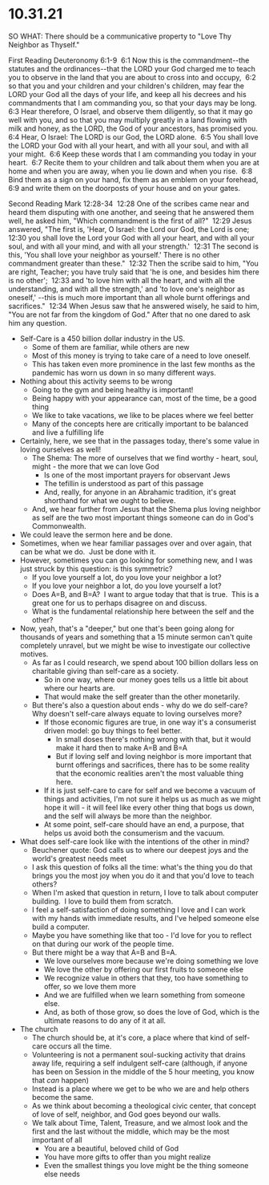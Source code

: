 # 10.31.21

SO WHAT: There should be a communicative property to "Love Thy Neighbor as Thyself."

First Reading Deuteronomy 6:1-9 
6:1 Now this is the commandment--the statutes and the ordinances--that the LORD your God charged me to teach you to observe in the land that you are about to cross into and occupy, 
6:2 so that you and your children and your children's children, may fear the LORD your God all the days of your life, and keep all his decrees and his commandments that I am commanding you, so that your days may be long. 
6:3 Hear therefore, O Israel, and observe them diligently, so that it may go well with you, and so that you may multiply greatly in a land flowing with milk and honey, as the LORD, the God of your ancestors, has promised you. 
6:4 Hear, O Israel: The LORD is our God, the LORD alone. 
6:5 You shall love the LORD your God with all your heart, and with all your soul, and with all your might. 
6:6 Keep these words that I am commanding you today in your heart. 
6:7 Recite them to your children and talk about them when you are at home and when you are away, when you lie down and when you rise. 
6:8 Bind them as a sign on your hand, fix them as an emblem on your forehead, 
6:9 and write them on the doorposts of your house and on your gates. 

Second Reading Mark 12:28-34 
12:28 One of the scribes came near and heard them disputing with one another, and seeing that he answered them well, he asked him, "Which commandment is the first of all?" 
12:29 Jesus answered, "The first is, 'Hear, O Israel: the Lord our God, the Lord is one; 
12:30 you shall love the Lord your God with all your heart, and with all your soul, and with all your mind, and with all your strength.' 
12:31 The second is this, 'You shall love your neighbor as yourself.' There is no other commandment greater than these." 
12:32 Then the scribe said to him, "You are right, Teacher; you have truly said that 'he is one, and besides him there is no other'; 
12:33 and 'to love him with all the heart, and with all the understanding, and with all the strength,' and 'to love one's neighbor as oneself,' --this is much more important than all whole burnt offerings and sacrifices." 
12:34 When Jesus saw that he answered wisely, he said to him, "You are not far from the kingdom of God." After that no one dared to ask him any question. 

* Self-Care is a 450 billion dollar industry in the US.
	* Some of them are familiar, while others are new
	* Most of this money is trying to take care of a need to love oneself. 
	* This has taken even more prominence in the last few months as the pandemic has worn us down in so many different ways.
* Nothing about this activity seems to be wrong
	* Going to the gym and being healthy is important!
	* Being happy with your appearance can, most of the time, be a good thing
	* We like to take vacations, we like to be places where we feel better
	* Many of the concepts here are critically important to be balanced and live a fulfilling life
* Certainly, here, we see that in the passages today, there's some value in loving ourselves as well!
	* The Shema: The more of ourselves that we find worthy - heart, soul, might - the more that we can love God
		* Is one of the most important prayers for observant Jews
		* The tefillin is understood as part of this passage
		* And, really, for anyone in an Abrahamic tradition, it's great shorthand for what we ought to believe.
	* And, we hear further from Jesus that the Shema plus loving neighbor as self are the two most important things someone can do in God's Commonwealth.
* We could leave the sermon here and be done.
* Sometimes, when we hear familiar passages over and over again, that can be what we do.  Just be done with it.
* However, sometimes you can go looking for something new, and I was just struck by this question: is this symmetric?
	* If you love yourself a lot, do you love your neighbor a lot?
	* If you love your neighbor a lot, do you love yourself a lot?
	* Does A=B, and B=A?  I want to argue today that that is true.  This is a great one for us to perhaps disagree on and discuss.
	* What is the fundamental relationship here between the self and the other?
* Now, yeah, that's a "deeper," but one that's been going along for thousands of years and something that a 15 minute sermon can't quite completely unravel, but we might be wise to investigate our collective motives.
	* As far as I could research, we spend about 100 billion dollars less on charitable giving than self-care as a society.
		* So in one way, where our money goes tells us a little bit about where our hearts are.
		* That would make the self greater than the other monetarily.
	* But there's also a question about ends - why do we do self-care?  Why doesn't self-care always equate to loving ourselves more?
		* If those economic figures are true, in one way it's a consumerist driven model: go buy things to feel better. 
			* In small doses there's nothing wrong with that, but it would make it hard then to make A=B and B=A
			* But if loving self and loving neighbor is more important that burnt offerings and sacrifices, there has to be some reality that the economic realities aren't the most valuable thing here.
		* If it is just self-care to care for self and we become a vacuum of things and activities, I'm not sure it helps us as much as we might hope it will - it will feel like every other thing that bogs us down, and the self will always be more than the neighbor.
		* At some point, self-care should have an end, a purpose, that helps us avoid both the consumerism and the vacuum.
* What does self-care look like with the intentions of the other in mind?
	* Beuchener quote: God calls us to where our deepest joys and the world's greatest needs meet
	* I ask this question of folks all the time: what's the thing you do that brings you the most joy when you do it and that you'd love to teach others?
	* When I'm asked that question in return, I love to talk about computer building.  I love to build them from scratch.
	* I feel a self-satisfaction of doing something I love and I can work with my hands with immediate results, and I've helped someone else build a computer.
	* Maybe you have something like that too - I'd love for you to reflect on that during our work of the people time.
	* But there might be a way that A=B and B=A.
		* We love ourselves more because we're doing something we love
		* We love the other by offering our first fruits to someone else
		* We recognize value in others that they, too have something to offer, so we love them more
		* And we are fulfilled when we learn something from someone else.
		* And, as both of those grow, so does the love of God, which is the ultimate reasons to do any of it at all.
* The church
	* The church should be, at it's core, a place where that kind of self-care occurs all the time.
	* Volunteering is not a permanent soul-sucking activity that drains away life, requiring a self indulgent self-care (although, if anyone has been on Session in the middle of the 5 hour meeting, you know that _can_ happen)
	* Instead is a place where we get to be who we are and help others become the same.
	* As we think about becoming a theological civic center, that concept of love of self, neighbor, and God goes beyond our walls.
	* We talk about Time, Talent, Treasure, and we almost look and the first and the last without the middle, which may be the most important of all
		* You are a beautiful, beloved child of God
		* You have more gifts to offer than you might realize
		* Even the smallest things you love might be the thing someone else needs
